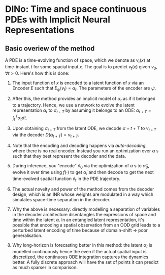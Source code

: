 # DINo: Time and space continuous PDEs with Implicit Neural Representations

## Basic overiew of the method

A PDE is a time-evolving function of space, which we denote as $v_t(x)$ at time-instant $t$ for some spacial input $x$. The goal is to predict $v_t(x)$ given $v_0, \forall t > 0$. Here's how this is done:

1. The input function of $x$ is encoded to a latent function of $x$ via an Encoder $E$ such that $E_\psi(v_t) = \alpha_t$. The parameters of the encoder are $\psi$.

2. After this, the method provides an implicit model of $\alpha_t$ as if it belonged to a trajectory. Hence, we use a network to evolve the latent representation $\alpha_t$ to $\alpha_{t+T}$ by assuming it belongs to an ODE: $\alpha_{t+T} = \int_{t}^T \alpha_t dt$.

3. Upon obtaining $\alpha_{t+T}$ from the latent ODE, we decode $\alpha+{t+T}$ to $v_{t+T}$ via the decoder $D(\alpha_{t+T}) = v_{t+T}$.

4. Note that the encoding and decoding happens via *auto-decoding*, where there is no real encoder. Instead you run an optimization over $\alpha$ s such that they best represent the decoder and the data.

5. During inference, you "encode" $\tilde{v}_0$ via the optimization of $\alpha$ s to $\tilde{\alpha}_{0}$, evolve it over time using $f(\cdot)$ to get $\tilde{\alpha}_t$ and then decode to get the next time-evolved spatial function $\tilde{v}_t$ in the PDE trajectory.

6. The actual novelty and power of the method comes from the decoder design, which is an INR whose weights are modulated in a way which simulates space-time separation in the decoder.

7. Why the above is necessary: directly modelling a separation of variables in the decoder architecture disentangles the expressions of space and time within the latent $\alpha$. In an entangled latent representation, it's possible that encoding a spatial observation from an OOD grid leads to a perturbed latent encoding of time because of domain-shift => poor generalisation.

8. Why long-horizon is forecasting better in this method: the latent $\alpha_t$ is modelled continuously hence the even if the actual spatial input is discretized, the continuous ODE integration captures the dynamics better. A fully discrete approach will have the set of points it can predict as much sparser in comparison. 